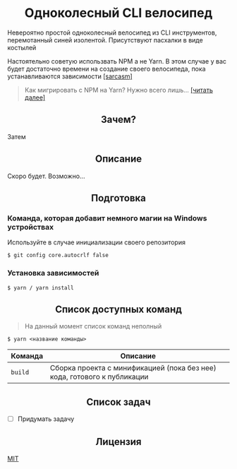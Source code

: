 <h1 align="center">Одноколесный CLI велосипед</h1>

Невероятно простой одноколесный велосипед из CLI инструментов, перемотанный синей изолентой. Присутствуют пасхалки в виде костылей

Настоятельно советую использвать NPM а не Yarn. В этом случае у вас будет достаточно времени на создание своего велосипеда, пока устанавливаются зависимости [[sarcasm]](https://en.wikipedia.org/wiki/Sarcasm)

> Как мигрировать с NPM на Yarn? Нужно всего лишь... [[читать далее]](https://yarnpkg.com/docs/migrating-from-npm)

<h2 align="center">Зачем?</h2>

Затем 

<h2 align="center">Описание</h2>

Скоро будет. Возможно...

<h2 align="center">Подготовка</h2>

### Команда, которая добавит немного магии на Windows устройствах

Используйте в случае инициализации своего репозитория

```
$ git config core.autocrlf false
```

### Установка зависимостей

```
$ yarn / yarn install
```

<h2 align="center">Список доступных команд</h2>

> На данный момент список команд неполный

```
$ yarn <название команды>
```

<table>
  <thead>
    <tr>
      <th>Команда</th>
      <th width="100%">Описание</th>
    </tr>
  </thead>
  <tbody>
    <tr>
      <td>
        <code>build</code>
      </td>
      <td>Сборка проекта с минификацией (пока без нее) кода, готового к публикации</td>
    </tr>
  </tbody>
</table>

<h2 align="center">Список задач</h2>

- [ ] Придумать задачу

<h2 align="center">Лицензия</h2>

[MIT](/LICENSE)
